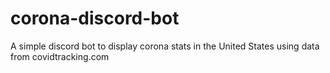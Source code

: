 # corona-discord-bot
A simple discord bot to display corona stats in the United States using data from covidtracking.com

